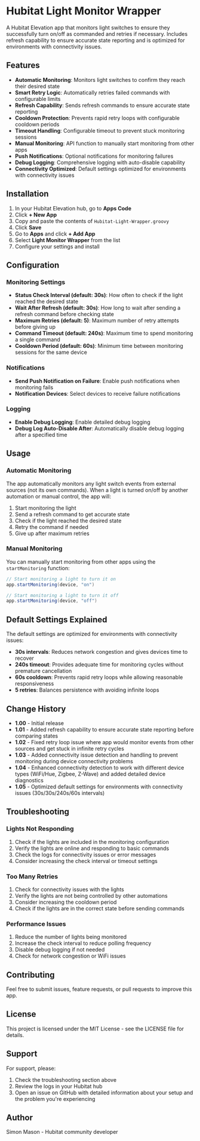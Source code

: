 # Hubitat Light Monitor Wrapper

A Hubitat Elevation app that monitors light switches to ensure they successfully turn on/off as commanded and retries if necessary. Includes refresh capability to ensure accurate state reporting and is optimized for environments with connectivity issues.

## Features

- **Automatic Monitoring**: Monitors light switches to confirm they reach their desired state
- **Smart Retry Logic**: Automatically retries failed commands with configurable limits
- **Refresh Capability**: Sends refresh commands to ensure accurate state reporting
- **Cooldown Protection**: Prevents rapid retry loops with configurable cooldown periods
- **Timeout Handling**: Configurable timeout to prevent stuck monitoring sessions
- **Manual Monitoring**: API function to manually start monitoring from other apps
- **Push Notifications**: Optional notifications for monitoring failures
- **Debug Logging**: Comprehensive logging with auto-disable capability
- **Connectivity Optimized**: Default settings optimized for environments with connectivity issues

## Installation

1. In your Hubitat Elevation hub, go to **Apps Code**
2. Click **+ New App**
3. Copy and paste the contents of `Hubitat-Light-Wrapper.groovy`
4. Click **Save**
5. Go to **Apps** and click **+ Add App**
6. Select **Light Monitor Wrapper** from the list
7. Configure your settings and install

## Configuration

### Monitoring Settings

- **Status Check Interval (default: 30s)**: How often to check if the light reached the desired state
- **Wait After Refresh (default: 30s)**: How long to wait after sending a refresh command before checking state
- **Maximum Retries (default: 5)**: Maximum number of retry attempts before giving up
- **Command Timeout (default: 240s)**: Maximum time to spend monitoring a single command
- **Cooldown Period (default: 60s)**: Minimum time between monitoring sessions for the same device

### Notifications

- **Send Push Notification on Failure**: Enable push notifications when monitoring fails
- **Notification Devices**: Select devices to receive failure notifications

### Logging

- **Enable Debug Logging**: Enable detailed debug logging
- **Debug Log Auto-Disable After**: Automatically disable debug logging after a specified time

## Usage

### Automatic Monitoring

The app automatically monitors any light switch events from external sources (not its own commands). When a light is turned on/off by another automation or manual control, the app will:

1. Start monitoring the light
2. Send a refresh command to get accurate state
3. Check if the light reached the desired state
4. Retry the command if needed
5. Give up after maximum retries

### Manual Monitoring

You can manually start monitoring from other apps using the `startMonitoring` function:

```groovy
// Start monitoring a light to turn it on
app.startMonitoring(device, "on")

// Start monitoring a light to turn it off  
app.startMonitoring(device, "off")
```

## Default Settings Explained

The default settings are optimized for environments with connectivity issues:

- **30s intervals**: Reduces network congestion and gives devices time to recover
- **240s timeout**: Provides adequate time for monitoring cycles without premature cancellation
- **60s cooldown**: Prevents rapid retry loops while allowing reasonable responsiveness
- **5 retries**: Balances persistence with avoiding infinite loops

## Change History

- **1.00** - Initial release
- **1.01** - Added refresh capability to ensure accurate state reporting before comparing states
- **1.02** - Fixed retry loop issue where app would monitor events from other sources and get stuck in infinite retry cycles
- **1.03** - Added connectivity issue detection and handling to prevent monitoring during device connectivity problems
- **1.04** - Enhanced connectivity detection to work with different device types (WiFi/Hue, Zigbee, Z-Wave) and added detailed device diagnostics
- **1.05** - Optimized default settings for environments with connectivity issues (30s/30s/240s/60s intervals)

## Troubleshooting

### Lights Not Responding

1. Check if the lights are included in the monitoring configuration
2. Verify the lights are online and responding to basic commands
3. Check the logs for connectivity issues or error messages
4. Consider increasing the check interval or timeout settings

### Too Many Retries

1. Check for connectivity issues with the lights
2. Verify the lights are not being controlled by other automations
3. Consider increasing the cooldown period
4. Check if the lights are in the correct state before sending commands

### Performance Issues

1. Reduce the number of lights being monitored
2. Increase the check interval to reduce polling frequency
3. Disable debug logging if not needed
4. Check for network congestion or WiFi issues

## Contributing

Feel free to submit issues, feature requests, or pull requests to improve this app.

## License

This project is licensed under the MIT License - see the LICENSE file for details.

## Support

For support, please:
1. Check the troubleshooting section above
2. Review the logs in your Hubitat hub
3. Open an issue on GitHub with detailed information about your setup and the problem you're experiencing

## Author

Simon Mason - Hubitat community developer 